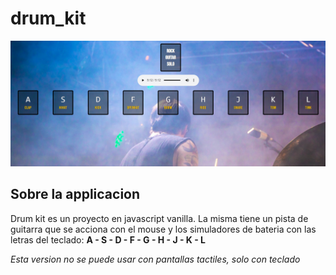 # drum_kit
![Imagen drum kit app](asset/app_bateria.jpg)
## Sobre la applicacion
Drum kit es un proyecto en javascript vanilla. 
La misma tiene un pista de guitarra que se acciona con el mouse y los simuladores de bateria con las letras del teclado:
**A - S - D - F - G - H - J - K - L**

*Esta version no se puede usar con pantallas tactiles, solo con teclado*
